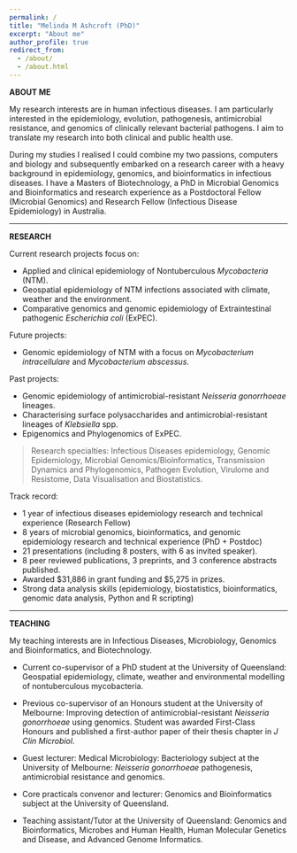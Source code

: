 ```yaml
---
permalink: /
title: "Melinda M Ashcroft (PhD)"
excerpt: "About me"
author_profile: true
redirect_from: 
  - /about/
  - /about.html
---
```


__ABOUT ME__

My research interests are in human infectious diseases. I am particularly interested in the epidemiology, evolution, pathogenesis, antimicrobial resistance, and genomics of clinically relevant bacterial pathogens. I aim to translate my research into both clinical and public health use.

During my studies I realised I could combine my two passions, computers and biology and subsequently embarked on a research career with a heavy background in epidemiology, genomics, and bioinformatics in infectious diseases. I have a Masters of Biotechnology, a PhD in Microbial Genomics and Bioinformatics and research experience as a Postdoctoral Fellow (Microbial Genomics) and Research Fellow (Infectious Disease Epidemiology) in Australia.

------------------------
__RESEARCH__

Current research projects focus on:
- Applied and clinical epidemiology of Nontuberculous _Mycobacteria_ (NTM).
- Geospatial epidemiology of NTM infections associated with climate, weather and the environment.
- Comparative genomics and genomic epidemiology of Extraintestinal pathogenic _Escherichia coli_ (ExPEC).

Future projects:
- Genomic epidemiology of NTM with a focus on _Mycobacterium intracellulare_ and _Mycobacterium abscessus_.

Past projects:
- Genomic epidemiology of antimicrobial-resistant _Neisseria gonorrhoeae_ lineages.
- Characterising surface polysaccharides and antimicrobial-resistant lineages of _Klebsiella_ spp.
- Epigenomics and Phylogenomics of ExPEC.

> Research specialties: Infectious Diseases epidemiology, Genomic Epidemiology, Microbial Genomics/Bioinformatics, Transmission Dynamics and Phylogenomics, Pathogen Evolution, Virulome and Resistome, Data Visualisation and Biostatistics. 

Track record:
- 1 year of infectious diseases epidemiology research and technical experience (Research Fellow)
- 8 years of microbial genomics, bioinformatics, and genomic epidemiology research and technical experience (PhD + Postdoc)
- 21 presentations (including 8 posters, with 6 as invited speaker).
- 8 peer reviewed publications, 3 preprints, and 3 conference abstracts published.
- Awarded \$31,886 in grant funding and \$5,275 in prizes.
- Strong data analysis skills (epidemiology, biostatistics, bioinformatics, genomic data analysis, Python and R scripting)

------------------------
__TEACHING__

My teaching interests are in Infectious Diseases, Microbiology, Genomics and Bioinformatics, and Biotechnology. 
- Current co-supervisor of a PhD student at the University of Queensland: Geospatial epidemiology, climate, weather and environmental modelling of nontuberculous mycobacteria.
- Previous co-supervisor of an Honours student at the University of Melbourne: Improving detection of antimicrobial-resistant _Neisseria gonorrhoeae_ using genomics. Student was awarded First-Class Honours and published a first-author paper of their thesis chapter in _J Clin Microbiol_.

- Guest lecturer: Medical Microbiology: Bacteriology subject at the University of Melbourne: _Neisseria gonorrhoeae_ pathogenesis, antimicrobial resistance and genomics.
- Core practicals convenor and lecturer: Genomics and Bioinformatics subject at the University of Queensland.
- Teaching assistant/Tutor at the University of Queensland: Genomics and Bioinformatics, Microbes and Human Health, Human Molecular Genetics and Disease, and Advanced Genome Informatics. 
